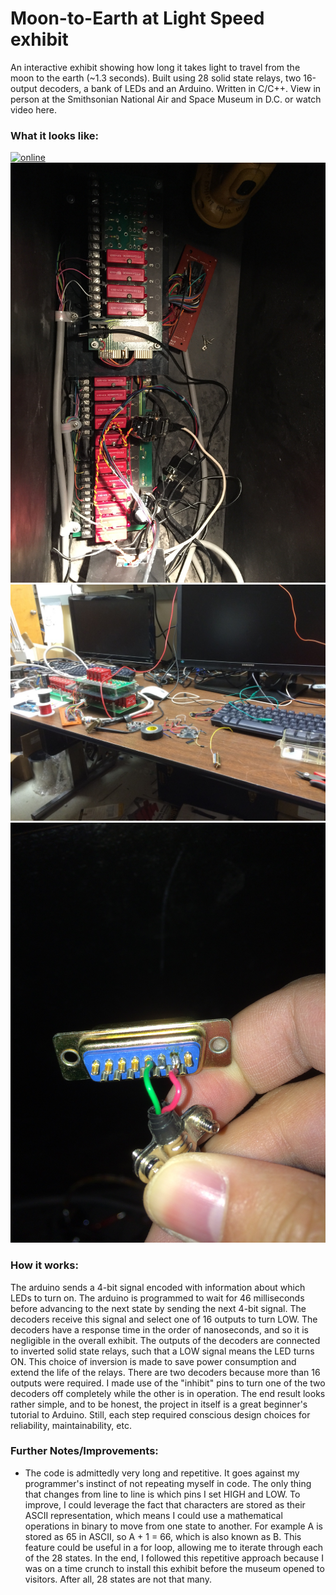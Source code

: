 # Moon-to-Earth at Light Speed exhibit
An interactive exhibit showing how long it takes light to travel from the moon to the earth (~1.3 seconds). Built using 28 solid state relays, two 16-output decoders, a bank of LEDs and an Arduino. Written in C/C++. View in person at the Smithsonian National Air and Space Museum in D.C. or watch video here.

### What it looks like:
[![online](http://img.youtube.com/vi/pdLoG8gMEHI/0.jpg)](http://www.youtube.com/watch?v=pdLoG8gMEHI)
![online](https://github.com/pjoneja/Portfolio/blob/master/Moon-to-Earth/IMG_0862.JPG)
![online](https://github.com/pjoneja/Portfolio/blob/master/Moon-to-Earth/IMG_7341.JPG)
![online](https://github.com/pjoneja/Portfolio/blob/master/Moon-to-Earth/IMG_7352.JPG)

### How it works:
The arduino sends a 4-bit signal encoded with information about which LEDs to turn on. The arduino is programmed to wait for 46 milliseconds before advancing to the next state by sending the next 4-bit signal. The decoders receive this signal and select one of 16 outputs to turn LOW. The decoders have a response time in the order of nanoseconds, and so it is negligible in the overall exhibit. The outputs of the decoders are connected to inverted solid state relays, such that a LOW signal means the LED turns ON. This choice of inversion is made to save power consumption and extend the life of the relays. There are two decoders because more than 16 outputs were required. I made use of the "inhibit" pins to turn one of the two decoders off completely while the other is in operation. 
The end result looks rather simple, and to be honest, the project in itself is a great beginner's tutorial to Arduino. Still, each step required conscious design choices for reliability, maintainability, etc. 

### Further Notes/Improvements:
* The code is admittedly very long and repetitive. It goes against my programmer's instinct of not repeating myself in code. The only thing that changes from line to line is which pins I set HIGH and LOW.
To improve, I could leverage the fact that characters are stored as their ASCII representation, which means I could use a mathematical operations in binary to move from one state to another. For example A is stored as 65 in ASCII, so A + 1 = 66, which is also known as B. 
This feature could be useful in a for loop, allowing me to iterate through each of the 28 states. 
In the end, I followed this repetitive approach because I was on a time crunch to install this exhibit before the museum opened to visitors. After all, 28 states are not that many.
